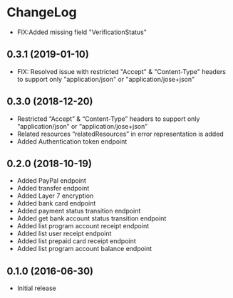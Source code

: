 ChangeLog
=========

- FIX:Added missing field "VerificationStatus"

0.3.1 (2019-01-10)
-------------------

- FIX: Resolved issue with restricted "Accept" & "Content-Type" headers to support only "application/json" or "application/jose+json"

0.3.0 (2018-12-20)
-------------------

- Restricted “Accept” & “Content-Type” headers to support only “application/json” or “application/jose+json”
- Related resources “relatedResources” in error representation is added
- Added Authentication token endpoint

0.2.0 (2018-10-19)
-------------------

- Added PayPal endpoint
- Added transfer endpoint
- Added Layer 7 encryption
- Added bank card endpoint
- Added payment status transition endpoint
- Added get bank account status transition endpoint
- Added list program account receipt endpoint
- Added list user receipt endpoint
- Added list prepaid card receipt endpoint
- Added list program account balance endpoint

0.1.0 (2016-06-30)
------------------

- Initial release
